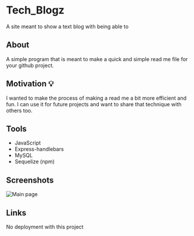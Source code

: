 # Tech_Blogz
A site meant to show a text blog with being able to 
## About

A simple program that is meant to make a quick and simple read me file for your github project.


## Motivation 💡

I wanted to make the process of making a read me a bit more efficient and fun. I can use it for future projects and want to share that technique with others too.

## Tools 

- JavaScript
- Express-handlebars
- MySQL
- Sequelize (npm)

## Screenshots 

![Main page]()


## Links 

No deployment with this project